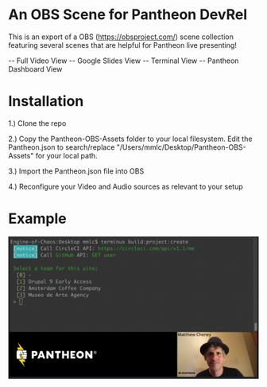 # An OBS Scene for Pantheon DevRel

This is an export of a OBS (https://obsproject.com/) scene collection featuring several scenes that are helpful for Pantheon live presenting!

-- Full Video View
-- Google Slides View
-- Terminal View
-- Pantheon Dashboard View

# Installation

1.) Clone the repo 

2.) Copy the Pantheon-OBS-Assets folder to your local filesystem. Edit the Pantheon.json to search/replace "/Users/mmlc/Desktop/Pantheon-OBS-Assets" for your local path.

3.) Import the Pantheon.json file into OBS

4.) Reconfigure your Video and Audio sources as relevant to your setup

# Example

![OBS Example](/Pantheon-OBS-Assets/obs-example.png)
